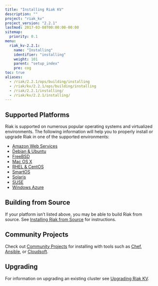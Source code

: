 ```yaml
---
title: "Installing Riak KV"
description: ""
project: "riak_kv"
project_version: "2.2.1"
lastmod: 2017-03-08T00:00:00-00:00
sitemap:
  priority: 0.1
menu:
  riak_kv-2.2.1:
    name: "Installing"
    identifier: "installing"
    weight: 101
    parent: "setup_index"
    pre: cog
toc: true
aliases:
  - /riak/2.2.1/ops/building/installing
  - /riak/kv/2.2.1/ops/building/installing
  - /riak/2.2.1/installing/
  - /riak/kv/2.2.1/installing/
---
```


[install aws]: {{<baseurl>}}riak/kv/2.2.1/setup/installing/amazon-web-services
[install debian & ubuntu]: {{<baseurl>}}riak/kv/2.2.1/setup/installing/debian-ubuntu
[install freebsd]: {{<baseurl>}}riak/kv/2.2.1/setup/installing/freebsd
[install mac osx]: {{<baseurl>}}riak/kv/2.2.1/setup/installing/mac-osx
[install rhel & centos]: {{<baseurl>}}riak/kv/2.2.1/setup/installing/rhel-centos
[install smartos]: {{<baseurl>}}riak/kv/2.2.1/setup/installing/smartos
[install solaris]: {{<baseurl>}}riak/kv/2.2.1/setup/installing/solaris
[install suse]: {{<baseurl>}}riak/kv/2.2.1/setup/installing/suse
[install windows azure]: {{<baseurl>}}riak/kv/2.2.1/setup/installing/windows-azure
[install source index]: {{<baseurl>}}riak/kv/2.2.1/setup/installing/source
[community projects]: {{<baseurl>}}community/projects
[upgrade index]: {{<baseurl>}}riak/kv/2.2.1/setup/upgrading

## Supported Platforms

Riak is supported on numerous popular operating systems and virtualized
environments. The following information will help you to
properly install or upgrade Riak in one of the supported environments:

  * [Amazon Web Services][install aws]
  * [Debian & Ubuntu][install debian & ubuntu]
  * [FreeBSD][install freebsd]
  * [Mac OS X][install mac osx]
  * [RHEL & CentOS][install rhel & centos]
  * [SmartOS][install smartos]
  * [Solaris][install solaris]
  * [SUSE][install suse]
  * [Windows Azure][install windows azure]

## Building from Source

If your platform isn’t listed above, you may be able to build Riak from source. See [Installing Riak from Source][install source index] for instructions.

## Community Projects

Check out [Community Projects][community projects] for installing with tools such as [Chef](https://www.chef.io/chef/), [Ansible](http://www.ansible.com/), or [Cloudsoft](http://www.cloudsoftcorp.com/).

## Upgrading

For information on upgrading an existing cluster see [Upgrading Riak KV][upgrade index].

